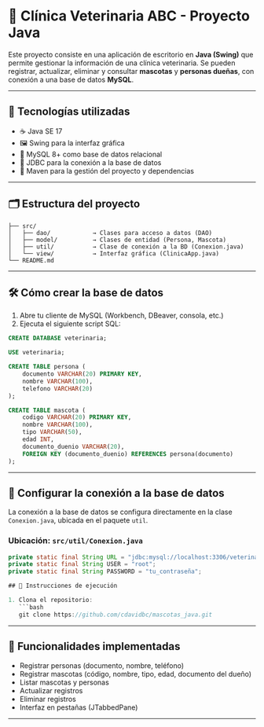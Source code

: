 
# 🐾 Clínica Veterinaria ABC - Proyecto Java

Este proyecto consiste en una aplicación de escritorio en **Java (Swing)** que permite gestionar la información de una clínica veterinaria. Se pueden registrar, actualizar, eliminar y consultar **mascotas** y **personas dueñas**, con conexión a una base de datos **MySQL**.

---

## 🧰 Tecnologías utilizadas

- ☕ Java SE 17
- 🖼️ Swing para la interfaz gráfica
- 🐬 MySQL 8+ como base de datos relacional
- 🔗 JDBC para la conexión a la base de datos
- 🧱 Maven para la gestión del proyecto y dependencias

---

## 🗂️ Estructura del proyecto

```
├── src/
│   ├── dao/            → Clases para acceso a datos (DAO)
│   ├── model/          → Clases de entidad (Persona, Mascota)
│   ├── util/           → Clase de conexión a la BD (Conexion.java)
│   └── view/           → Interfaz gráfica (ClinicaApp.java)
└── README.md
```

---

## 🛠️ Cómo crear la base de datos

1. Abre tu cliente de MySQL (Workbench, DBeaver, consola, etc.)
2. Ejecuta el siguiente script SQL:

```sql
CREATE DATABASE veterinaria;

USE veterinaria;

CREATE TABLE persona (
    documento VARCHAR(20) PRIMARY KEY,
    nombre VARCHAR(100),
    telefono VARCHAR(20)
);

CREATE TABLE mascota (
    codigo VARCHAR(20) PRIMARY KEY,
    nombre VARCHAR(100),
    tipo VARCHAR(50),
    edad INT,
    documento_duenio VARCHAR(20),
    FOREIGN KEY (documento_duenio) REFERENCES persona(documento)
);

```

---

## 🔐 Configurar la conexión a la base de datos

La conexión a la base de datos se configura directamente en la clase `Conexion.java`, ubicada en el paquete `util`.

### Ubicación: `src/util/Conexion.java`


```java
private static final String URL = "jdbc:mysql://localhost:3306/veterinaria";
private static final String USER = "root";
private static final String PASSWORD = "tu_contraseña";

## 🚀 Instrucciones de ejecución

1. Clona el repositorio:
   ```bash
   git clone https://github.com/cdavidbc/mascotas_java.git
   ```

---

## 🧪 Funcionalidades implementadas

- Registrar personas (documento, nombre, teléfono)
- Registrar mascotas (código, nombre, tipo, edad, documento del dueño)
- Listar mascotas y personas
- Actualizar registros
- Eliminar registros
- Interfaz en pestañas (JTabbedPane)

---


